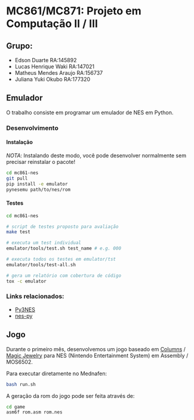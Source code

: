 # MC861/MC871: Projeto em Computação II / III

## Grupo:
* Edson Duarte RA:145892 
* Lucas Henrique Waki RA:147021 
* Matheus Mendes Araujo RA:156737 
* Juliana Yuki Okubo RA:177320


## Emulador

O trabalho consiste em programar um emulador de NES em Python. 

### Desenvolvimento

#### Instalação

*NOTA*: Instalando deste modo, você pode desenvolver normalmente sem precisar
reinstalar o pacote!

```bash
cd mc861-nes
git pull
pip install -e emulator
pynesemu path/to/nes/rom
```

#### Testes

```bash
cd mc861-nes

# script de testes proposto para avaliação
make test

# executa um test individual
emulator/tools/test.sh test_name # e.g. 000

# executa todos os testes em emulator/tst
emulator/tools/test-all.sh

# gera um relatório com cobertura de código
tox -c emulator
```

### Links relacionados:
- [Py3NES](https://www.github.com/PyAndy/Py3NES)
- [nes-py](https://www.github.com/Kautenja/nes-py)


## Jogo

Durante o primeiro mês, desenvolvemos um jogo baseado em
[Columns](https://www.youtube.com/watch?v=0p5yzwNA_Ls) /
[Magic Jewelry](https://www.youtube.com/watch?v=s5scYfg9HHA)
para NES (Nintendo Entertainment System) em Assembly / MOS6502.

Para executar diretamente no Mednafen:
```bash
bash run.sh
```

A geração da rom do jogo pode ser feita através de:
```bash
cd game
asm6f rom.asm rom.nes
```
